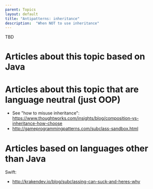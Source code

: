 ```yaml
---
parent: Topics
layout: default
title: "Antipatterns: inheritance"
description:  "When NOT to use inheritance"
---
```



TBD

# Articles about this topic based on Java


# Articles about this topic that are language neutral (just OOP)

* See "how to misuse inheritance": https://www.thoughtworks.com/insights/blog/composition-vs-inheritance-how-choose
* http://gameprogrammingpatterns.com/subclass-sandbox.html


# Articles based on languages other than Java

Swift:

* http://krakendev.io/blog/subclassing-can-suck-and-heres-why
